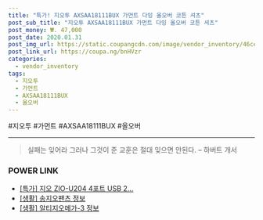 ```yaml
--- 
title: "특가! 지오투 AXSAA18111BUX 가먼트 다잉 올오버 코튼 셔츠" 
post_sub_title: "지오투 AXSAA18111BUX 가먼트 다잉 올오버 코튼 셔츠" 
post_money: ₩. 47,000 
post_date: 2020.01.31 
post_img_url: https://static.coupangcdn.com/image/vendor_inventory/46ce/7009a7c8b4673c90e0b7d595acc67958ce6ea81f07c116116873dc2805f4.jpg 
post_link_url: https://coupa.ng/bnHVzr 
categories: 
  - vendor_inventory 
tags: 
  - 지오투 
  - 가먼트 
  - AXSAA18111BUX 
  - 올오버 
--- 
```

  #지오투 #가먼트 #AXSAA18111BUX #올오버 
<hr> 

> 실패는 잊어라 그러나 그것이 준 교훈은 절대 잊으면 안된다. – 하버트 개서 


### POWER LINK

* <a href="https://blog.naver.com/an0733/221787988021" target="_blank">[특가] 지오 ZIO-U204 4포트 USB 2...</a>
* <a href="https://blog.naver.com/sakai111/221760963152" target="_blank"> [생활] 송지오팬츠 정보 </a>
* <a href="https://blog.naver.com/sakai111/221762576537" target="_blank"> [생활] 알티지오메가-3 정보 </a>
